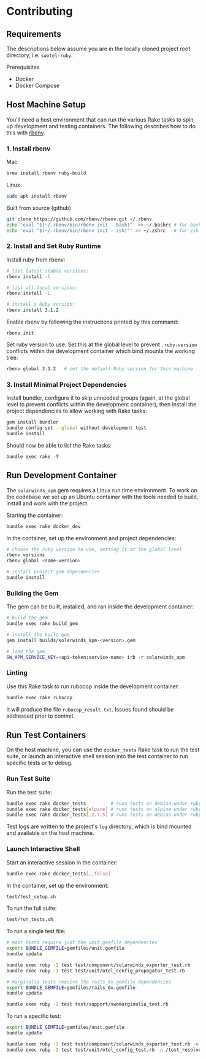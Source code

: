 # Contributing

## Requirements

The descriptions below assume you are in the locally cloned project root directory, i.e. `swotel-ruby`.

Prerequisites
* Docker
* Docker Compose

## Host Machine Setup

You'll need a host environment that can run the various Rake tasks to spin up development and testing containers. The following describes how to do this with [rbenv](https://github.com/rbenv/rbenv).

### 1. Install rbenv

Mac
```bash
brew install rbenv ruby-build
```

Linux
```bash
sudo apt install rbenv
```

Built from source (github)
```bash
git clone https://github.com/rbenv/rbenv.git ~/.rbenv
echo 'eval "$(~/.rbenv/bin/rbenv init - bash)"' >> ~/.bashrc # for bash
echo 'eval "$(~/.rbenv/bin/rbenv init - zsh)"' >> ~/.zshrc   # for zsh
```

### 2. Install and Set Ruby Runtime

Install ruby from rbenv:
```bash
# list latest stable versions:
rbenv install -l

# list all local versions:
rbenv install -L

# install a Ruby version:
rbenv install 3.1.2
```

Enable rbenv by following the instructions printed by this command:
```
rbenv init
```

Set ruby version to use.  Set this at the global level to prevent `.ruby-version` conflicts within the development container which bind mounts the working tree:
```bash
rbenv global 3.1.2   # set the default Ruby version for this machine
```

### 3. Install Minimal Project Dependencies

Install bundler, configure it to skip unneeded groups (again, at the global level to prevent conflicts within the development container), then install the project dependencies to allow working with Rake tasks:
```bash
gem install bundler
bundle config set --global without development test
bundle install
```

Should now be able to list the Rake tasks:
```
bundle exec rake -T
```

## Run Development Container

The `solarwinds_apm` gem requires a Linux run time environment. To work on the codebase we set up an Ubuntu container with the tools needed to build, install and work with the project.

Starting the container:
```bash
bundle exec rake docker_dev
```

In the container, set up the environment and project dependencies:
```bash
# choose the ruby version to use, setting it at the global level
rbenv versions
rbenv global <some-version>

# install project gem dependencies
bundle install
```

### Building the Gem

The gem can be built, installed, and ran inside the development container:
```bash
# build the gem
bundle exec rake build_gem

# install the built gem
gem install builds/solarwinds_apm-<version>.gem

# load the gem
SW_APM_SERVICE_KEY=<api-token:service-name> irb -r solarwinds_apm
```

### Linting

Use this Rake task to run rubocop inside the development container:
```bash
bundle exec rake rubocop
```

It will produce the file `rubocop_result.txt`.  Issues found should be addressed prior to commit.

## Run Test Containers

On the host machine, you can use the `docker_tests` Rake task to run the test suite, or launch an interactive shell session into the test container to run specific tests or to debug.

### Run Test Suite
Run the test suite:
```bash
bundle exec rake docker_tests         # runs tests on debian under ruby 3.1.0
bundle exec rake docker_tests[alpine] # runs tests on alpine under ruby 3.1.0
bundle exec rake docker_tests[,2.7.5] # runs tests on debian under ruby 2.7.5
```

Test logs are written to the project's `log` directory, which is bind mounted and available on the host machine.

### Launch Interactive Shell

Start an interactive session in the container:
```bash
bundle exec rake docker_tests[,,false]
```

In the container, set up the environment:
```bash
test/test_setup.sh
```

To run the full suite:
```bash
test/run_tests.sh
```

To run a single test file:
```bash
# most tests require just the unit.gemfile dependencies
export BUNDLE_GEMFILE=gemfiles/unit.gemfile
bundle update

bundle exec ruby -I test test/component/solarwinds_exporter_test.rb
bundle exec ruby -I test test/unit/otel_config_propagator_test.rb

# marginalia tests require the rails_6x.gemfile dependencies
export BUNDLE_GEMFILE=gemfiles/rails_6x.gemfile
bundle update

bundle exec ruby -I test test/support/swomarginalia_test.rb
```

To run a specific test:
```bash
export BUNDLE_GEMFILE=gemfiles/unit.gemfile
bundle update

bundle exec ruby -I test test/component/solarwinds_exporter_test.rb -n /test_build_meta_data/
bundle exec ruby -I test test/unit/otel_config_test.rb -n /test_resolve_propagators_with_defaults/
```
